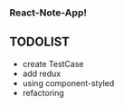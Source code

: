 ### React-Note-App!


## TODOLIST

* create TestCase
* add redux
* using component-styled
* refactoring
